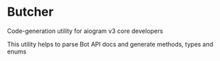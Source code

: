 # Butcher

Code-generation utility for aiogram v3 core developers

This utility helps to parse Bot API docs and generate methods, types and enums
